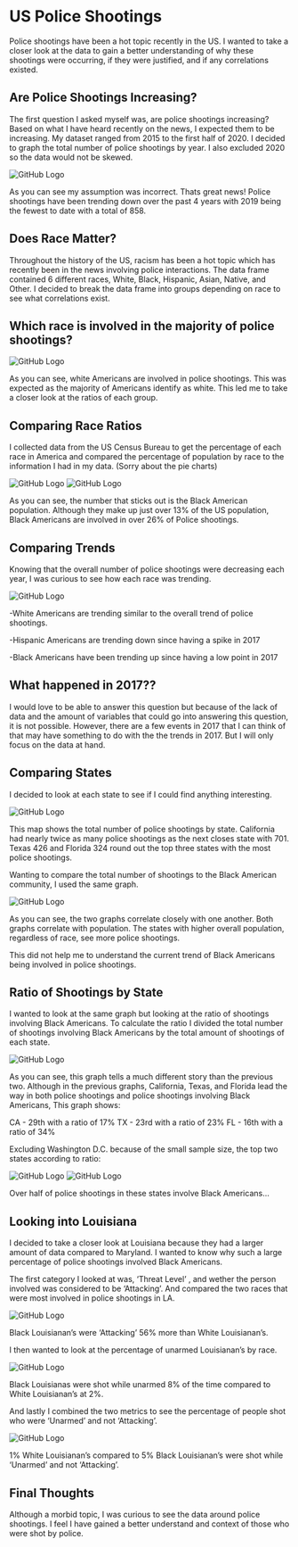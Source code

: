 # US Police Shootings

Police shootings have been a hot topic recently in the US. I wanted to take a closer look at the data to gain a better understanding of why these shootings were occurring, if they were justified, and if any correlations existed. 

## Are Police Shootings Increasing?

The first question I asked myself was, are police shootings increasing? Based on what I have heard recently on the news, I expected them to be increasing. My dataset ranged from 2015 to the first half of 2020. I decided to graph the total number of police shootings by year. I also excluded 2020 so the data would not be skewed.

![GitHub Logo](./shootings_per_year.png)

As you can see my assumption was incorrect. Thats great news! Police shootings have been trending down over the past 4 years with 2019 being the fewest to date with a total of 858.


## Does Race Matter?

Throughout the history of the US, racism has been a hot topic which has recently been in the news involving police interactions. The data frame contained 6 different races, White, Black, Hispanic, Asian, Native, and Other. I decided to break the data frame into groups depending on race to see what correlations exist.

## Which race is involved in the majority of police shootings? 

![GitHub Logo](./shootings_by_race.png)

As you can see, white Americans are involved in police shootings. This was expected as the majority of Americans identify as white. This led me to take a closer look at the ratios of each group.

## Comparing Race Ratios

I collected data from the US Census Bureau to get the percentage of each race in America and compared the percentage of population by race to the information I had in my data. (Sorry about the pie charts)


![GitHub Logo](./population_pie.png)
![GitHub Logo](./race_pie.png)

As you can see, the number that sticks out is the Black American population. Although they make up just over 13% of the US population, Black Americans are involved in over 26% of Police shootings.

## Comparing Trends

Knowing that the overall number of police shootings were decreasing each year, I was curious to see how each race was trending. 

![GitHub Logo](./shootings_per_year_race.png)

-White Americans are trending similar to the overall trend of police shootings. 

-Hispanic Americans are trending down since having a spike in 2017

-Black Americans have been trending up since having a low point in 2017

## What happened in 2017??

I would love to be able to answer this question but because of the lack of data and the amount of variables that could go into answering this question, it is not possible. However, there are a few events in 2017 that I can think of that may have something to do with the the trends in 2017. But I will only focus on the data at hand.

## Comparing States

I decided to look at each state to see if I could find anything interesting.

![GitHub Logo](./state_map.png)

This map shows the total number of police shootings by state. California had nearly twice as many police shootings as the next closes state with 701. Texas 426 and Florida 324 round out the top three states with the most police shootings.

Wanting to compare the total number of shootings to the Black American community, I used the same graph.

![GitHub Logo](./map_black_shootings.png)

As you can see, the two graphs correlate closely with one another. Both graphs correlate with population. The states with higher overall population, regardless of race, see more police shootings. 

This did not help me to understand the current trend of Black Americans being involved in police shootings.

##  Ratio of Shootings by State

I wanted to look at the same graph but looking at the ratio of shootings involving Black Americans. To calculate the ratio I divided the total number of shootings involving Black Americans by the total amount of shootings of each state.

![GitHub Logo](./map_black_ratio.png)

As you can see, this graph tells a much different story than the previous two. Although in the previous graphs, California, Texas, and Florida lead the way in both police shootings and police shootings involving Black Americans, This graph shows:

CA - 29th with a ratio of 17%
TX - 23rd with a ratio of 23%
FL - 16th with a ratio of 34%

Excluding Washington D.C. because of the small sample size, the top two states according to ratio:

![GitHub Logo](./md_ratio_donut.png)
![GitHub Logo](./la_ratio_donut.png)


Over half of police shootings in these states involve Black Americans…

## Looking into Louisiana

I decided to take a closer look at Louisiana because they had a larger amount of data compared to Maryland. I wanted to know why such a large percentage of police shootings involved Black Americans.

The first category I looked at was, ‘Threat Level’ , and wether the person involved was considered to be ‘Attacking’. And compared the two races that were most involved in police shootings in LA.

![GitHub Logo](./la_attacking_bar.png)

Black Louisianan’s were ‘Attacking’ 56% more than White Louisianan’s.

I then wanted to look at the percentage of unarmed Louisianan’s by race.

![GitHub Logo](./la_unarmed_bar.png)

Black Louisianas were shot while unarmed 8% of the time compared to White Louisianan’s at 2%.

And lastly I combined the two metrics to see the percentage of people shot who were ‘Unarmed’ and not ‘Attacking’.

![GitHub Logo](./la_unarmed&not_attacking_bar.png)

1% White Louisianan’s compared to 5% Black Louisianan’s were shot while  ‘Unarmed’ and not ‘Attacking’.

## Final Thoughts

Although a morbid topic, I was curious to see the data around police shootings. I feel I have gained a better understand and context of those who were shot by police. 


